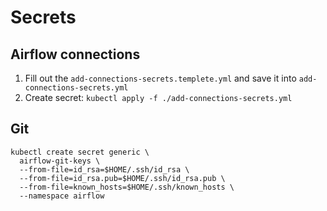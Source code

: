 # Secrets

## Airflow connections

1. Fill out the `add-connections-secrets.templete.yml` and save it into `add-connections-secrets.yml`
2. Create secret: `kubectl apply -f ./add-connections-secrets.yml`

## Git

```
kubectl create secret generic \
  airflow-git-keys \
  --from-file=id_rsa=$HOME/.ssh/id_rsa \
  --from-file=id_rsa.pub=$HOME/.ssh/id_rsa.pub \
  --from-file=known_hosts=$HOME/.ssh/known_hosts \
  --namespace airflow
```